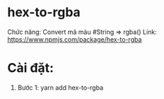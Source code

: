 # hex-to-rgba
Chức năng: Convert mã màu #String  =>  rgba()
Link: https://www.npmjs.com/package/hex-to-rgba
# Cài đặt: 
1. Bước 1: yarn add hex-to-rgba